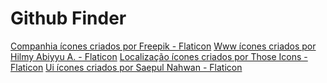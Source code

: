 <h1>Github Finder</h1>

<a href="https://www.flaticon.com/br/icones-gratis/companhia" title="companhia ícones">Companhia ícones criados por Freepik - Flaticon</a>
<a href="https://www.flaticon.com/br/icones-gratis/www" title="www ícones">Www ícones criados por Hilmy Abiyyu A. - Flaticon</a>
<a href="https://www.flaticon.com/br/icones-gratis/localizacao" title="localização ícones">Localização ícones criados por Those Icons - Flaticon</a>
<a href="https://www.flaticon.com/br/icones-gratis/ui" title="ui ícones">Ui ícones criados por Saepul Nahwan - Flaticon</a>

